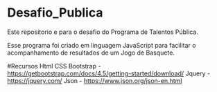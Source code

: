 # Desafio_Publica

Este repositorio e para o desafio do Programa de Talentos Pública.

Esse programa foi criado em linguagem JavaScript para facilitar o acompanhamento de resultados de um Jogo de Basquete. 

#Recursos
Html
CSS
Bootstrap - https://getbootstrap.com/docs/4.5/getting-started/download/
Jquery - https://jquery.com/
Json - https://www.json.org/json-en.html

